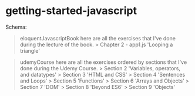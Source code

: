 # getting-started-javascript

Schema:

> eloquentJavascriptBook
    here are all the exercises that I've done during the lecture of the book.
    > Chapter 2
        - app1.js 'Looping a triangle'
        
> udemyCourse
    here are all the exercises ordered by sections that I've done during the Udemy Course.
    > Section 2 'Variables, operators, and datatypes'
    > Section 3 'HTML and CSS'
    > Section 4 'Sentences and Loops'
    > Section 5 'Functions'
    > Section 6 'Arrays and Objects'
    > Section 7 'DOM'
    > Section 8 'Beyond ES6'
    > Section 9 'Objects'
